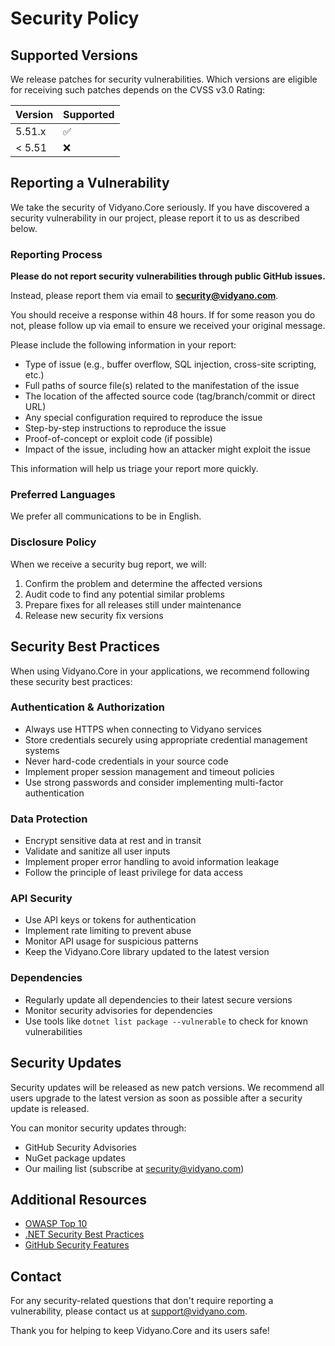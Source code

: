 # Security Policy

## Supported Versions

We release patches for security vulnerabilities. Which versions are eligible for receiving such patches depends on the CVSS v3.0 Rating:

| Version | Supported          |
| ------- | ------------------ |
| 5.51.x  | :white_check_mark: |
| < 5.51  | :x:                |

## Reporting a Vulnerability

We take the security of Vidyano.Core seriously. If you have discovered a security vulnerability in our project, please report it to us as described below.

### Reporting Process

**Please do not report security vulnerabilities through public GitHub issues.**

Instead, please report them via email to **security@vidyano.com**.

You should receive a response within 48 hours. If for some reason you do not, please follow up via email to ensure we received your original message.

Please include the following information in your report:

- Type of issue (e.g., buffer overflow, SQL injection, cross-site scripting, etc.)
- Full paths of source file(s) related to the manifestation of the issue
- The location of the affected source code (tag/branch/commit or direct URL)
- Any special configuration required to reproduce the issue
- Step-by-step instructions to reproduce the issue
- Proof-of-concept or exploit code (if possible)
- Impact of the issue, including how an attacker might exploit the issue

This information will help us triage your report more quickly.

### Preferred Languages

We prefer all communications to be in English.

### Disclosure Policy

When we receive a security bug report, we will:

1. Confirm the problem and determine the affected versions
2. Audit code to find any potential similar problems
3. Prepare fixes for all releases still under maintenance
4. Release new security fix versions

## Security Best Practices

When using Vidyano.Core in your applications, we recommend following these security best practices:

### Authentication & Authorization

- Always use HTTPS when connecting to Vidyano services
- Store credentials securely using appropriate credential management systems
- Never hard-code credentials in your source code
- Implement proper session management and timeout policies
- Use strong passwords and consider implementing multi-factor authentication

### Data Protection

- Encrypt sensitive data at rest and in transit
- Validate and sanitize all user inputs
- Implement proper error handling to avoid information leakage
- Follow the principle of least privilege for data access

### API Security

- Use API keys or tokens for authentication
- Implement rate limiting to prevent abuse
- Monitor API usage for suspicious patterns
- Keep the Vidyano.Core library updated to the latest version

### Dependencies

- Regularly update all dependencies to their latest secure versions
- Monitor security advisories for dependencies
- Use tools like `dotnet list package --vulnerable` to check for known vulnerabilities

## Security Updates

Security updates will be released as new patch versions. We recommend all users upgrade to the latest version as soon as possible after a security update is released.

You can monitor security updates through:
- GitHub Security Advisories
- NuGet package updates
- Our mailing list (subscribe at security@vidyano.com)

## Additional Resources

- [OWASP Top 10](https://owasp.org/www-project-top-ten/)
- [.NET Security Best Practices](https://docs.microsoft.com/en-us/dotnet/standard/security/)
- [GitHub Security Features](https://docs.github.com/en/code-security)

## Contact

For any security-related questions that don't require reporting a vulnerability, please contact us at support@vidyano.com.

Thank you for helping to keep Vidyano.Core and its users safe!